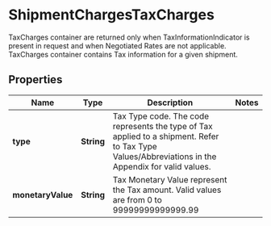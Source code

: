 

# ShipmentChargesTaxCharges

TaxCharges container are returned only when TaxInformationIndicator is present in request and when Negotiated Rates are not applicable. TaxCharges container contains Tax information for a given shipment.

## Properties

| Name | Type | Description | Notes |
|------------ | ------------- | ------------- | -------------|
|**type** | **String** | Tax Type code. The code represents the type of Tax applied to a shipment.   Refer to Tax Type Values/Abbreviations in the Appendix for valid values. |  |
|**monetaryValue** | **String** | Tax Monetary Value represent the Tax amount.  Valid values are from 0 to 99999999999999.99 |  |




